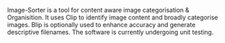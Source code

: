Image-Sorter is a tool for content aware image categorisation & Organisition.
It uses Clip to identify image content and broadly categorise images.
Blip is optionally used to enhance accuracy and generate descriptive filenames.
The software is currently undergoing unit testing.
